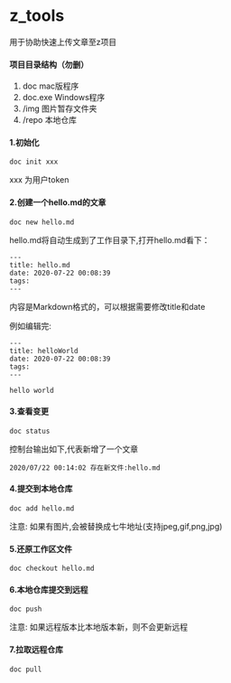 # z_tools
用于协助快速上传文章至z项目

#### 项目目录结构（勿删）
1. doc  mac版程序
2. doc.exe Windows程序
3. /img 图片暂存文件夹
4. /repo 本地仓库

#### 1.初始化 

```
doc init xxx
```
xxx 为用户token

#### 2.创建一个hello.md的文章

```
doc new hello.md
```
hello.md将自动生成到了工作目录下,打开hello.md看下：

```
---
title: hello.md
date: 2020-07-22 00:08:39
tags:
---
```
内容是Markdown格式的，可以根据需要修改title和date

例如编辑完:

```
---
title: helloWorld
date: 2020-07-22 00:08:39
tags:
---

hello world
```

#### 3.查看变更
```
doc status
```
控制台输出如下,代表新增了一个文章
```
2020/07/22 00:14:02 存在新文件:hello.md
```

#### 4.提交到本地仓库
```
doc add hello.md
```
注意: 如果有图片,会被替换成七牛地址(支持jpeg,gif,png,jpg)

#### 5.还原工作区文件
```
doc checkout hello.md
```

#### 6.本地仓库提交到远程
```
doc push
```
注意: 如果远程版本比本地版本新，则不会更新远程

#### 7.拉取远程仓库
```
doc pull
```
